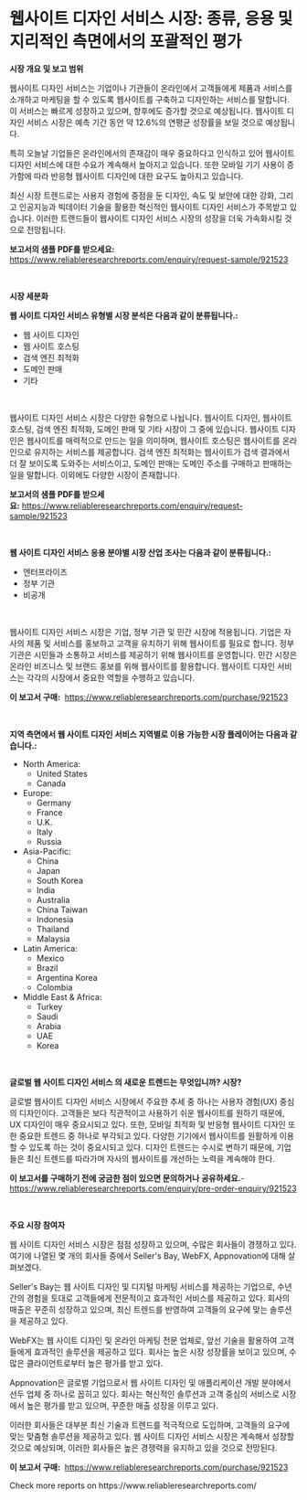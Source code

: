 <p><h1>웹사이트 디자인 서비스 시장: 종류, 응용 및 지리적인 측면에서의 포괄적인 평가</h1></p><p><strong>시장 개요 및 보고 범위</strong></p>
<p><p>웹사이트 디자인 서비스는 기업이나 기관들이 온라인에서 고객들에게 제품과 서비스를 소개하고 마케팅을 할 수 있도록 웹사이트를 구축하고 디자인하는 서비스를 말합니다. 이 서비스는 빠르게 성장하고 있으며, 향후에도 증가할 것으로 예상됩니다. 웹사이트 디자인 서비스 시장은 예측 기간 동안 약 12.6%의 연평균 성장률을 보일 것으로 예상됩니다.</p><p>특히 오늘날 기업들은 온라인에서의 존재감이 매우 중요하다고 인식하고 있어 웹사이트 디자인 서비스에 대한 수요가 계속해서 높아지고 있습니다. 또한 모바일 기기 사용이 증가함에 따라 반응형 웹사이트 디자인에 대한 요구도 높아지고 있습니다.</p><p>최신 시장 트렌드로는 사용자 경험에 중점을 둔 디자인, 속도 및 보안에 대한 강화, 그리고 인공지능과 빅데이터 기술을 활용한 혁신적인 웹사이트 디자인 서비스가 주목받고 있습니다. 이러한 트랜드들이 웹사이트 디자인 서비스 시장의 성장을 더욱 가속화시킬 것으로 전망됩니다.</p></p>
<p><strong>보고서의 샘플 PDF를 받으세요:</strong> <a href="https://www.reliableresearchreports.com/enquiry/request-sample/921523">https://www.reliableresearchreports.com/enquiry/request-sample/921523</a></p>
<p>&nbsp;</p>
<p><strong>시장 세분화</strong></p>
<p><strong>웹 사이트 디자인 서비스 유형별 시장 분석은 다음과 같이 분류됩니다.:</strong></p>
<p><ul><li>웹 사이트 디자인</li><li>웹 사이트 호스팅</li><li>검색 엔진 최적화</li><li>도메인 판매</li><li>기타</li></ul></p>
<p>&nbsp;</p>
<p><p>웹사이트 디자인 서비스 시장은 다양한 유형으로 나뉩니다. 웹사이트 디자인, 웹사이트 호스팅, 검색 엔진 최적화, 도메인 판매 및 기타 시장이 그 중에 있습니다. 웹사이트 디자인은 웹사이트를 매력적으로 만드는 일을 의미하며, 웹사이트 호스팅은 웹사이트를 온라인으로 유지하는 서비스를 제공합니다. 검색 엔진 최적화는 웹사이트가 검색 결과에서 더 잘 보이도록 도와주는 서비스이고, 도메인 판매는 도메인 주소를 구매하고 판매하는 일을 말합니다. 이외에도 다양한 시장이 존재합니다.</p></p>
<p><strong>보고서의 샘플 PDF를 받으세요:</strong>&nbsp;<a href="https://www.reliableresearchreports.com/enquiry/request-sample/921523">https://www.reliableresearchreports.com/enquiry/request-sample/921523</a></p>
<p>&nbsp;</p>
<p><strong> 웹 사이트 디자인 서비스 응용 분야별 시장 산업 조사는 다음과 같이 분류됩니다.:</strong></p>
<p><ul><li>엔터프라이즈</li><li>정부 기관</li><li>비공개</li></ul></p>
<p>&nbsp;</p>
<p><p>웹사이트 디자인 서비스 시장은 기업, 정부 기관 및 민간 시장에 적용됩니다. 기업은 자사의 제품 및 서비스를 홍보하고 고객을 유치하기 위해 웹사이트를 필요로 합니다. 정부 기관은 시민들과 소통하고 서비스를 제공하기 위해 웹사이트를 운영합니다. 민간 시장은 온라인 비즈니스 및 브랜드 홍보를 위해 웹사이트를 활용합니다. 웹사이트 디자인 서비스는 각각의 시장에서 중요한 역할을 수행하고 있습니다.</p></p>
<p><strong>이 보고서 구매:</strong>&nbsp; <a href="https://www.reliableresearchreports.com/purchase/921523">https://www.reliableresearchreports.com/purchase/921523</a></p>
<p>&nbsp;</p>
<p><strong>지역 측면에서 웹 사이트 디자인 서비스 지역별로 이용 가능한 시장 플레이어는 다음과 같습니다.:</strong></p>
<p><ul>
    <li>
        North America:
        <ul>
            <li>United States</li>
            <li>Canada</li>
        </ul>
    </li>
    <li>
        Europe:
        <ul>
            <li>Germany</li>
            <li>France</li>
            <li>U.K.</li>
            <li>Italy</li>
            <li>Russia</li>
        </ul>
    </li>
    <li>
        Asia-Pacific:
        <ul>
            <li>China</li>
            <li>Japan</li>
            <li>South Korea</li>
            <li>India</li>
            <li>Australia</li>
            <li>China Taiwan</li>
            <li>Indonesia</li>
            <li>Thailand</li>
            <li>Malaysia</li>
        </ul>
    </li>
    <li>
        Latin America:
        <ul>
            <li>Mexico</li>
            <li>Brazil</li>
            <li>Argentina Korea</li>
            <li>Colombia</li>
        </ul>
    </li>
    <li>
        Middle East & Africa:
        <ul>
            <li>Turkey</li>
            <li>Saudi</li>
            <li>Arabia</li>
            <li>UAE</li>
            <li>Korea</li>
        </ul>
    </li>
    </ul></p>
<p>&nbsp;</p>
<p><strong>글로벌 웹 사이트 디자인 서비스 의 새로운 트렌드는 무엇입니까? 시장?</strong></p>
<p><p>글로벌 웹사이트 디자인 서비스 시장에서 주요한 추세 중 하나는 사용자 경험(UX) 중심의 디자인이다. 고객들은 보다 직관적이고 사용하기 쉬운 웹사이트를 원하기 때문에, UX 디자인이 매우 중요시되고 있다. 또한, 모바일 최적화 및 반응형 웹사이트 디자인 또한 중요한 트렌드 중 하나로 부각되고 있다. 다양한 기기에서 웹사이트를 원활하게 이용할 수 있도록 하는 것이 중요시되고 있다. 디자인 트렌드는 수시로 변하기 때문에, 기업들은 최신 트렌드를 따라가며 자사의 웹사이트를 개선하는 노력을 계속해야 한다.</p></p>
<p><strong>이 보고서를 구매하기 전에 궁금한 점이 있으면 문의하거나 공유하세요.</strong>- <a href="https://www.reliableresearchreports.com/enquiry/pre-order-enquiry/921523">https://www.reliableresearchreports.com/enquiry/pre-order-enquiry/921523</a></p>
<p>&nbsp;</p>
<p><strong>주요 시장 참여자</strong></p>
<p><p>웹 사이트 디자인 서비스 시장은 점점 성장하고 있으며, 수많은 회사들이 경쟁하고 있다. 여기에 나열된 몇 개의 회사들 중에서 Seller's Bay, WebFX, Appnovation에 대해 살펴보겠다.</p><p>Seller's Bay는 웹 사이트 디자인 및 디지털 마케팅 서비스를 제공하는 기업으로, 수년간의 경험을 토대로 고객들에게 전문적이고 효과적인 서비스를 제공하고 있다. 회사의 매출은 꾸준히 성장하고 있으며, 최신 트렌드를 반영하여 고객들의 요구에 맞는 솔루션을 제공하고 있다.</p><p>WebFX는 웹 사이트 디자인 및 온라인 마케팅 전문 업체로, 앞선 기술을 활용하여 고객들에게 효과적인 솔루션을 제공하고 있다. 회사는 높은 시장 성장률을 보이고 있으며, 수많은 클라이언트로부터 높은 평가를 받고 있다.</p><p>Appnovation은 글로벌 기업으로서 웹 사이트 디자인 및 애플리케이션 개발 분야에서 선두 업체 중 하나로 꼽히고 있다. 회사는 혁신적인 솔루션과 고객 중심의 서비스로 시장에서 높은 평가를 받고 있으며, 꾸준한 매출 성장을 이루고 있다.</p><p>이러한 회사들은 대부분 최신 기술과 트렌드를 적극적으로 도입하며, 고객들의 요구에 맞는 맞춤형 솔루션을 제공하고 있다. 웹 사이트 디자인 서비스 시장은 계속해서 성장할 것으로 예상되며, 이러한 회사들은 높은 경쟁력을 유지하고 있을 것으로 전망된다.</p></p>
<p><strong>이 보고서 구매:</strong>&nbsp;&nbsp;<a href="https://www.reliableresearchreports.com/purchase/921523">https://www.reliableresearchreports.com/purchase/921523</a></p>
<p>Check more reports on https://www.reliableresearchreports.com/</p>
